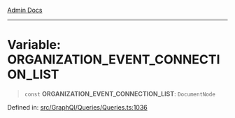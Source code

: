 [Admin Docs](/)

***

# Variable: ORGANIZATION\_EVENT\_CONNECTION\_LIST

> `const` **ORGANIZATION\_EVENT\_CONNECTION\_LIST**: `DocumentNode`

Defined in: [src/GraphQl/Queries/Queries.ts:1036](https://github.com/PalisadoesFoundation/talawa-admin/blob/main/src/GraphQl/Queries/Queries.ts#L1036)
